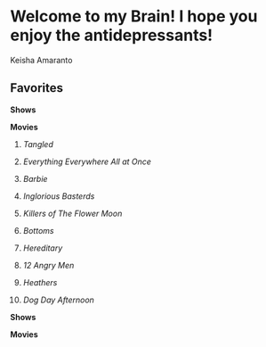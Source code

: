 # Welcome to my Brain! I hope you enjoy the antidepressants!
Keisha Amaranto

## **Favorites**


**Shows**



**Movies**

1. *Tangled*

2. *Everything Everywhere All at Once*

3. *Barbie*

4. *Inglorious Basterds*

5. *Killers of The Flower Moon*

6. *Bottoms*

7. *Hereditary*

8. *12 Angry Men*

9. *Heathers*

10. *Dog Day Afternoon*



**Shows**

**Movies**

